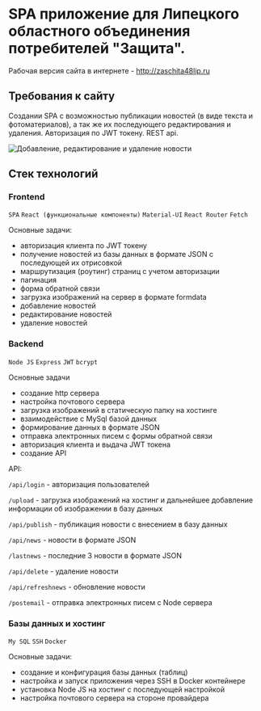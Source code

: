 # SPA приложение для Липецкого областного объединения потребителей "Защита".

Рабочая версия сайта в интернете - http://zaschita48lip.ru

## Требования к сайту

Создании SPA с возможностью публикации новостей (в виде текста и фотоматериалов), а так же их последующего редактирования и удаления. Авторизация по JWT токену. REST api.

![Добавление, редактирование и удаление новости](http://zaschita48lip.ru/addnews.gif)

## Стек технологий

### Frontend

`SPA` `React (функциональные компоненты)` `Material-UI` `React Router` `Fetch` 

Основные задачи:

- авторизация клиента по JWT токену
- получение новостей из базы данных в формате JSON с последующей их отрисовкой
- маршрутизация (роутинг) страниц с учетом авторизации
- пагинация
- форма обратной связи
- загрузка изображений на сервер в формате formdata
- добавление новостей
- редактирование новостей
- удаление новостей

### Backend

`Node JS` `Express` `JWT` `bcrypt`

Основные задачи

- создание http сервера
- настройка почтового сервера
- загрузка изображений в статическую папку на хостинге
- взаимодействие с MySql базой данных
- формирование данных в формате JSON
- отправка электронных писем с формы обратной связи
- авторизация клиента и выдача JWT токена
- создание API

API:

`/api/login` - авторизация пользователей

`/upload` - загрузка изображений на хостинг и дальнейшее добавление информации об изображении в базу данных

`/api/publish` - публикация новости с внесением в базу данных

`/api/news` - новости в формате JSON

`/lastnews` - последние 3 новости в формате JSON

`/api/delete` - удаление новости

`/api/refreshnews` - обновление новости

`/postemail` - отправка электронных писем с Node сервера


### Базы данных и хостинг

`My SQL` `SSH` `Docker`

Основные задачи:

- создание и конфигурация базы данных (таблиц)
- настройка и запуск приложения через SSH в Docker контейнере
- установка Node JS на хостинг с последующей настройкой
- настройка почтового сервера на стороне провайдера
